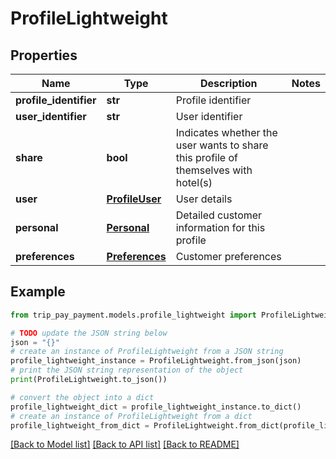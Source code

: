 # ProfileLightweight


## Properties

Name | Type | Description | Notes
------------ | ------------- | ------------- | -------------
**profile_identifier** | **str** | Profile identifier | 
**user_identifier** | **str** | User identifier | 
**share** | **bool** | Indicates whether the user wants to share this profile of themselves with hotel(s) | 
**user** | [**ProfileUser**](ProfileUser.md) | User details | 
**personal** | [**Personal**](Personal.md) | Detailed customer information for this profile | 
**preferences** | [**Preferences**](Preferences.md) | Customer preferences | 

## Example

```python
from trip_pay_payment.models.profile_lightweight import ProfileLightweight

# TODO update the JSON string below
json = "{}"
# create an instance of ProfileLightweight from a JSON string
profile_lightweight_instance = ProfileLightweight.from_json(json)
# print the JSON string representation of the object
print(ProfileLightweight.to_json())

# convert the object into a dict
profile_lightweight_dict = profile_lightweight_instance.to_dict()
# create an instance of ProfileLightweight from a dict
profile_lightweight_from_dict = ProfileLightweight.from_dict(profile_lightweight_dict)
```
[[Back to Model list]](../README.md#documentation-for-models) [[Back to API list]](../README.md#documentation-for-api-endpoints) [[Back to README]](../README.md)


